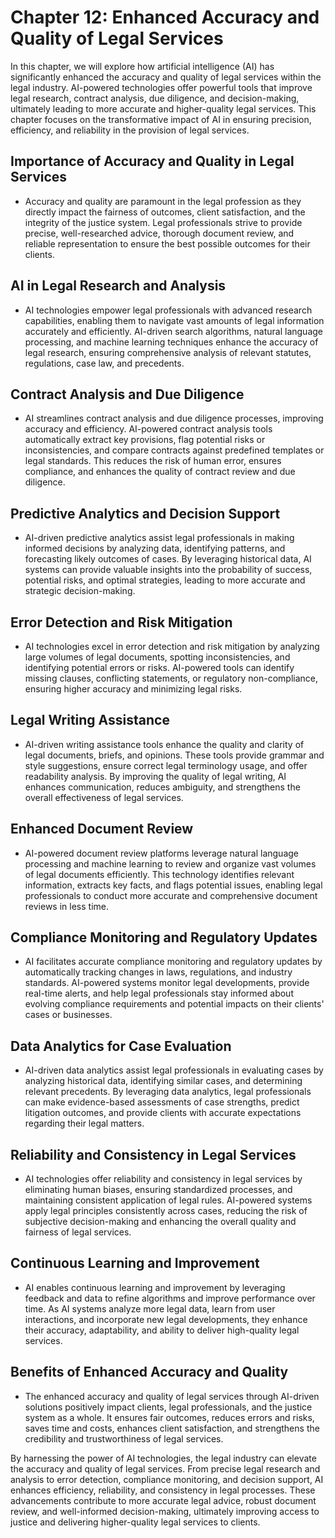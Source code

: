 Chapter 12: Enhanced Accuracy and Quality of Legal Services
===========================================================

In this chapter, we will explore how artificial intelligence (AI) has significantly enhanced the accuracy and quality of legal services within the legal industry. AI-powered technologies offer powerful tools that improve legal research, contract analysis, due diligence, and decision-making, ultimately leading to more accurate and higher-quality legal services. This chapter focuses on the transformative impact of AI in ensuring precision, efficiency, and reliability in the provision of legal services.

Importance of Accuracy and Quality in Legal Services
----------------------------------------------------

* Accuracy and quality are paramount in the legal profession as they directly impact the fairness of outcomes, client satisfaction, and the integrity of the justice system. Legal professionals strive to provide precise, well-researched advice, thorough document review, and reliable representation to ensure the best possible outcomes for their clients.

AI in Legal Research and Analysis
---------------------------------

* AI technologies empower legal professionals with advanced research capabilities, enabling them to navigate vast amounts of legal information accurately and efficiently. AI-driven search algorithms, natural language processing, and machine learning techniques enhance the accuracy of legal research, ensuring comprehensive analysis of relevant statutes, regulations, case law, and precedents.

Contract Analysis and Due Diligence
-----------------------------------

* AI streamlines contract analysis and due diligence processes, improving accuracy and efficiency. AI-powered contract analysis tools automatically extract key provisions, flag potential risks or inconsistencies, and compare contracts against predefined templates or legal standards. This reduces the risk of human error, ensures compliance, and enhances the quality of contract review and due diligence.

Predictive Analytics and Decision Support
-----------------------------------------

* AI-driven predictive analytics assist legal professionals in making informed decisions by analyzing data, identifying patterns, and forecasting likely outcomes of cases. By leveraging historical data, AI systems can provide valuable insights into the probability of success, potential risks, and optimal strategies, leading to more accurate and strategic decision-making.

Error Detection and Risk Mitigation
-----------------------------------

* AI technologies excel in error detection and risk mitigation by analyzing large volumes of legal documents, spotting inconsistencies, and identifying potential errors or risks. AI-powered tools can identify missing clauses, conflicting statements, or regulatory non-compliance, ensuring higher accuracy and minimizing legal risks.

Legal Writing Assistance
------------------------

* AI-driven writing assistance tools enhance the quality and clarity of legal documents, briefs, and opinions. These tools provide grammar and style suggestions, ensure correct legal terminology usage, and offer readability analysis. By improving the quality of legal writing, AI enhances communication, reduces ambiguity, and strengthens the overall effectiveness of legal services.

Enhanced Document Review
------------------------

* AI-powered document review platforms leverage natural language processing and machine learning to review and organize vast volumes of legal documents efficiently. This technology identifies relevant information, extracts key facts, and flags potential issues, enabling legal professionals to conduct more accurate and comprehensive document reviews in less time.

Compliance Monitoring and Regulatory Updates
--------------------------------------------

* AI facilitates accurate compliance monitoring and regulatory updates by automatically tracking changes in laws, regulations, and industry standards. AI-powered systems monitor legal developments, provide real-time alerts, and help legal professionals stay informed about evolving compliance requirements and potential impacts on their clients' cases or businesses.

Data Analytics for Case Evaluation
----------------------------------

* AI-driven data analytics assist legal professionals in evaluating cases by analyzing historical data, identifying similar cases, and determining relevant precedents. By leveraging data analytics, legal professionals can make evidence-based assessments of case strengths, predict litigation outcomes, and provide clients with accurate expectations regarding their legal matters.

Reliability and Consistency in Legal Services
---------------------------------------------

* AI technologies offer reliability and consistency in legal services by eliminating human biases, ensuring standardized processes, and maintaining consistent application of legal rules. AI-powered systems apply legal principles consistently across cases, reducing the risk of subjective decision-making and enhancing the overall quality and fairness of legal services.

Continuous Learning and Improvement
-----------------------------------

* AI enables continuous learning and improvement by leveraging feedback and data to refine algorithms and improve performance over time. As AI systems analyze more legal data, learn from user interactions, and incorporate new legal developments, they enhance their accuracy, adaptability, and ability to deliver high-quality legal services.

Benefits of Enhanced Accuracy and Quality
-----------------------------------------

* The enhanced accuracy and quality of legal services through AI-driven solutions positively impact clients, legal professionals, and the justice system as a whole. It ensures fair outcomes, reduces errors and risks, saves time and costs, enhances client satisfaction, and strengthens the credibility and trustworthiness of legal services.

By harnessing the power of AI technologies, the legal industry can elevate the accuracy and quality of legal services. From precise legal research and analysis to error detection, compliance monitoring, and decision support, AI enhances efficiency, reliability, and consistency in legal processes. These advancements contribute to more accurate legal advice, robust document review, and well-informed decision-making, ultimately improving access to justice and delivering higher-quality legal services to clients.
